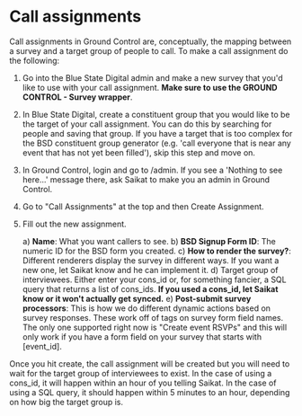 # Call assignments

Call assignments in Ground Control are, conceptually, the mapping between a survey and a target group of people to call.  To make a call assignment do the following:

1. Go into the Blue State Digital admin and make a new survey that you'd like to use with your call assignment.  **Make sure to use the GROUND CONTROL - Survey wrapper**.

2. In Blue State Digital, create a constituent group that you would like to be the target of your call assignment.  You can do this by searching for people and saving that group.  If you have a target that is too complex for the BSD constituent group generator (e.g. 'call everyone that is near any event that has not yet been filled'), skip this step and move on.

3. In Ground Control, login and go to /admin.  If you see a 'Nothing to see here...' message there, ask Saikat to make you an admin in Ground Control.

4. Go to "Call Assignments" at the top and then Create Assignment.

5. Fill out the new assignment.

    a) **Name**: What you want callers to see.
    b) **BSD Signup Form ID**: The numeric ID for the BSD form you created.
    c) **How to render the survey?**: Different renderers display the survey in different ways. If you want a new one, let Saikat know and he can implement it.
    d) Target group of interviewees.  Either enter your cons_id or, for something fancier, a SQL query that returns a list of cons_ids.  **If you used a cons_id, let Saikat know or it won't actually get synced.**
    e) **Post-submit survey processors**: This is how we do different dynamic actions based on survey responses.  These work off of tags on survey form field names.  The only one supported right now is "Create event RSVPs" and this will only work if you have a form field on your survey that starts with [event_id].

Once you hit create, the call assignment will be created but you will need to wait for the target group of interviewees to exist.  In the case of using a cons_id, it will happen within an hour of you telling Saikat.  In the case of using a SQL query, it should happen within 5 minutes to an hour, depending on how big the target group is.